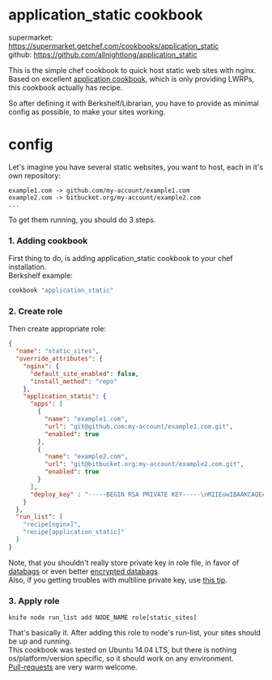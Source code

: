 application_static cookbook
===========================
supermarket: https://supermarket.getchef.com/cookbooks/application_static  
github:  https://github.com/allnightlong/application_static

This is the simple chef cookbook to quick host static web sites with nginx. Based on excellent [application cookbook](https://github.com/poise/application), which is only providing LWRPs, this cookbook actually  has recipe.  

So after defining it with Berkshelf/Librarian, you have to provide as minimal config as possible, to make your sites working.


config
======
Let's imagine you have several static websites, you want to host, each in it's own repository:

```
example1.com -> github.com/my-account/example1.com
example2.com -> bitbucket.org/my-account/example2.com
...
```

To get them running, you should do 3 steps.
### 1. Adding cookbook
First thing to do, is adding application_static cookbook to your chef installation.  
Berkshelf example:

```ruby
cookbook "application_static"
```

### 2. Create role
Then create appropriate role:

```json
{
  "name": "static_sites",
  "override_attributes": {
    "nginx": {
      "default_site_enabled": false,
      "install_method": "repo"
    },
    "application_static": {
      "apps": [
        {
          "name": "example1.com",
          "url": "git@github.com:my-account/example1.com.git",
          "enabled": true
        },
        {
          "name": "example2.com",
          "url": "git@bitbucket.org:my-account/example2.com.git",
          "enabled": true
        }
      ],
      "deploy_key" : "-----BEGIN RSA PRIVATE KEY-----\nMIIEowIBAAKCAQEA38rGcWTe5Iux2MtIgmbl08P0f3KZfJBCIvKES9oFFglqAbI7\n...........\n5qJkpABldGtXpWxrllpFvWDGSWdv8WYJW308dXIp2C5LjE3saTuhBTgain7GDs6P\np5lXlrB0zUGU92likbgEvIFN0lzkpYt02ccxTCCU6bIa9pTI3IBK\n-----END RSA PRIVATE KEY-----"
    }
  },
  "run_list": [
    "recipe[nginx]",
    "recipe[application_static]"
  ]
}
```

Note, that you shouldn't really store private key in role file, in favor of [databags](https://docs.getchef.com/essentials_data_bags.html) or even better [encrypted databags](https://docs.getchef.com/essentials_data_bags.html#encrypt-a-data-bag-item).  
Also, if you getting troubles with multiline private key, use [this tip](https://tickets.opscode.com/browse/CHEF-3540).

### 3. Apply role

```
knife node run_list add NODE_NAME role[static_sites]
```

That's basically it. After adding this role to node's run-list, your sites should be up and running.  
This cookbook was tested on Ubuntu 14.04 LTS, but there is nothing os/platform/version specific, so it should work on any environment.  
[Pull-requests](https://github.com/allnightlong/application_static/pulls) are very warm welcome.
